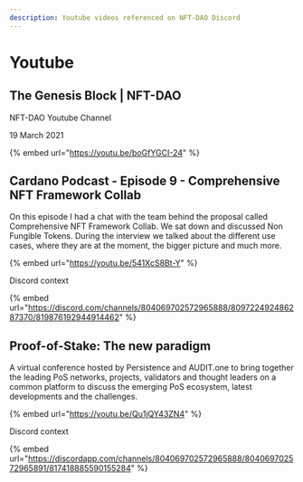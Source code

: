 ```yaml
---
description: Youtube videos referenced on NFT-DAO Discord
---
```


# Youtube

## The Genesis Block \| NFT-DAO

NFT-DAO Youtube Channel

19 March 2021

{% embed url="https://youtu.be/boGfYGCI-24" %}



## Cardano Podcast - Episode 9 - Comprehensive NFT Framework Collab

On this episode I had a chat with the team behind the proposal called Comprehensive NFT Framework Collab. We sat down and discussed Non Fungible Tokens. During the interview we talked about the different use cases, where they are at the moment, the bigger picture and much more.

{% embed url="https://youtu.be/541XcS8Bt-Y" %}

Discord context

{% embed url="https://discord.com/channels/804069702572965888/809722492486287370/819876192944914462" %}



## Proof-of-Stake: The new paradigm

A virtual conference hosted by Persistence and AUDIT.one to bring together the leading PoS networks, projects, validators and thought leaders on a common platform to discuss the emerging PoS ecosystem, latest developments and the challenges.

{% embed url="https://youtu.be/Qu1jQY43ZN4" %}

Discord context

{% embed url="https://discordapp.com/channels/804069702572965888/804069702572965891/817418885590155284" %}




